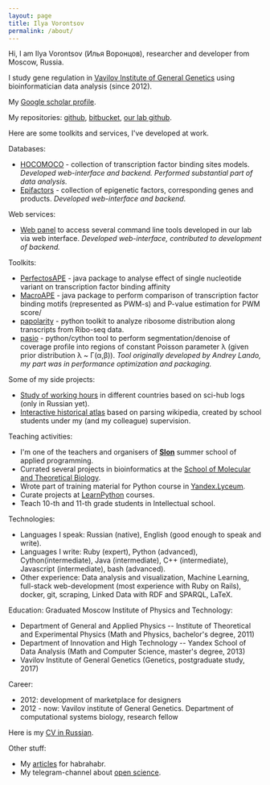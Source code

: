 ```yaml
---
layout: page
title: Ilya Vorontsov
permalink: /about/
---
```


Hi, I am Ilya Vorontsov (Илья Воронцов), researcher and developer from Moscow, Russia.

I study gene regulation in [Vavilov Institute of General Genetics](http://vigg.ru/) using bioinformatician data analysis (since 2012). 

My [Google scholar profile](https://scholar.google.ru/citations?user=hRn71foAAAAJ).

My repositories: [github](https://github.com/VorontsovIE/), [bitbucket](https://bitbucket.org/VorontsovIE/), [our lab github](https://github.com/autosome-ru/).

Here are some toolkits and services, I've developed at work.

Databases:
* [HOCOMOCO](http://hocomoco.autosome.ru) - collection of transcription factor binding sites models. *Developed web-interface and backend. Performed substantial part of data analysis.*
* [Epifactors](http://epifactors.autosome.ru) - collection of epigenetic factors, corresponding genes and products. *Developed web-interface and backend.*

Web services:
* [Web panel](http://opera.autosome.ru) to access several command line tools developed in our lab via web interface. *Developed web-interface, contributed to development of backend.*

Toolkits:
* [PerfectosAPE](http://opera.autosome.ru/perfectosape/) - java package to analyse effect of single nucleotide variant on transcription factor binding affinity
* [MacroAPE](http://opera.autosome.ru/macroape/) - java package to perform comparison of transcription factor binding motifs (represented as PWM-s) and P-value estimation for PWM score/
* [papolarity](https://github.com/autosome-ru/papolarity) - python toolkit to analyze ribosome distribution along transcripts from Ribo-seq data.
* [pasio](https://github.com/autosome-ru/pasio) - python/cython tool to perform segmentation/denoise of coverage profile into regions of constant Poisson parameter λ (given prior distribution λ ~ Γ(α,β)). *Tool originally developed by Andrey Lando, my part was in performance optimization and packaging.*

Some of my side projects:
* [Study of working hours](https://habr.com/ru/post/359342/) in different countries based on sci-hub logs (only in Russian yet).
* [Interactive historical atlas](http://geo-history.org) based on parsing wikipedia, created by school students under my (and my colleague) supervision.

Teaching activities:
* I'm one of the teachers and organisers of [**Slon**](https://vk.com/slon_ipm) summer school of applied programming.
* Currated several projects in bioinformatics at the [School of Molecular and Theoretical Biology](https://molbioschool.org/en/).
* Wrote part of training material for Python course in [Yandex.Lyceum](https://yandexlyceum.ru).
* Curate projects at [LearnPython](https://learn.python.ru) courses.
* Teach 10-th and 11-th grade students in Intellectual school.

Technologies:
* Languages I speak: Russian (native), English (good enough to speak and write).
* Languages I write: Ruby (expert), Python (advanced), Cython(intermediate), Java (intermediate), C++ (intermediate), Javascript (intermediate), bash (advanced).
* Other experience: Data analysis and visualization, Machine Learning, full-stack web-development (most experience with Ruby on Rails), docker, git, scraping, Linked Data with RDF and SPARQL, LaTeX.

Education:
Graduated Moscow Institute of Physics and Technology:
* Department of General and Applied Physics -- Institute of Theoretical and Experimental Physics (Math and Physics, bachelor's degree, 2011)
* Department of Innovation and High Technology -- Yandex School of Data Analysis (Math and Computer Science, master's degree, 2013)
* Vavilov Institute of General Genetics (Genetics, postgraduate study, 2017)

Career:
* 2012: development of marketplace for designers
* 2012 - now: Vavilov institute of General Genetics. Department of computational systems biology, research fellow

Here is my [CV in Russian](/static/VorontsovIE-CV-ru-informal.pdf).

Other stuff:
* My [articles](https://habr.com/ru/users/vorontsovie/posts/) for habrahabr.
* My telegram-channel about [open science](https://t.me/OpenScienceRu).
